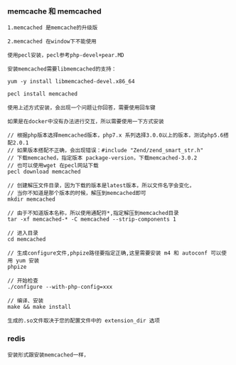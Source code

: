### memcache 和 memcached

    1.memcached 是memcache的升级版
     
    2.memcached 在window下不能使用
     
    使用pecl安装，pecl参考php-devel+pear.MD 
     
    安装memcached需要libmemcached的支持：
     
    yum -y install libmemcached-devel.x86_64
     
    pecl install memcached 
     
    使用上述方式安装，会出现一个问题让你回答，需要使用回车键
     
    如果是在docker中没有办法进行交互，所以需要使用一下方式安装
    
    // 根据php版本选择memcached版本，php7.x 系列选择3.0.0以上的版本，测试php5.6搭配2.0.1
    // 如果版本搭配不正确，会出现错误：#include "Zend/zend_smart_str.h"
    // 下载memcached，指定版本 package-version，下载memcached-3.0.2
    // 也可以使用wget 在pecl网站下载
    pecl download memcached
     
    // 创建解压文件目录，因为下载的版本是latest版本，所以文件名字会变化，
    // 当你不知道是那个版本的时候，解压到memcached即可
    mkdir memcached
     
    // 由于不知道版本名称，所以使用通配符*,指定解压到memcached目录 
    tar -xf memcached-* -C memcached --strip-components 1
     
    // 进入目录
    cd memcached
     
    // 生成configure文件,phpize路径要指定正确,这里需要安装 m4 和 autoconf 可以使用 yum 安装
    phpize
     
    // 开始检查
    ./configure --with-php-config=xxx
     
    // 编译、安装
    make && make install
     
    生成的.so文件取决于您的配置文件中的 extension_dir 选项
    
### redis 

    安装形式跟安装memcached一样，